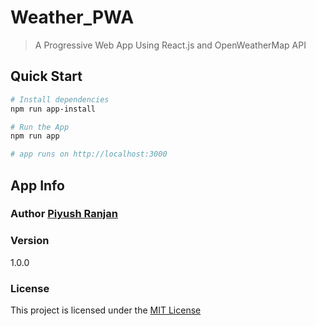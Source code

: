 # Weather_PWA
> A Progressive Web App Using React.js and OpenWeatherMap API
## Quick Start

``` bash
# Install dependencies 
npm run app-install

# Run the App
npm run app

# app runs on http://localhost:3000 
```
## App Info
### Author [Piyush Ranjan](https://github.com/itsPiyush01)

### Version
1.0.0
### License 
This project is licensed under the [MIT License](LICENSE)
